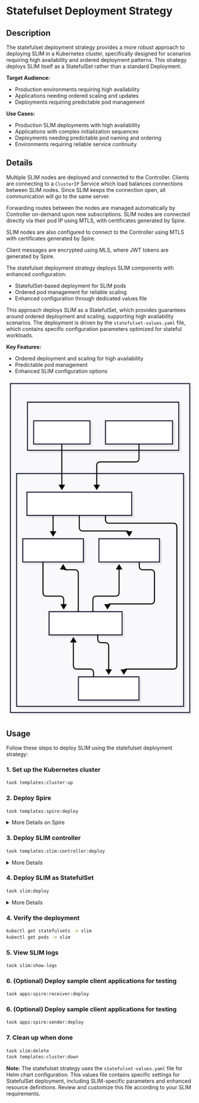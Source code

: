 # Statefulset Deployment Strategy

## Description

The statefulset deployment strategy provides a more robust approach to deploying SLIM in a Kubernetes cluster, specifically designed for scenarios requiring high availability and ordered deployment patterns. This strategy deploys SLIM itself as a StatefulSet rather than a standard Deployment.

**Target Audience:**
- Production environments requiring high availability
- Applications needing ordered scaling and updates
- Deployments requiring predictable pod management

**Use Cases:**
- Production SLIM deployments with high availability
- Applications with complex initialization sequences
- Deployments needing predictable pod naming and ordering
- Environments requiring reliable service continuity

## Details

Multiple SLIM nodes are deployed and connected to the Controller. Clients are connecting to a `ClusterIP` Service which load balances connections between SLIM nodes. Since SLIM keeps the connection open, all communication will go to the same server. 

Forwarding routes between the nodes are managed automatically by Controller on-demand upon new subscriptions. 
SLIM nodes are connected directly via their pod IP using MTLS, with certificates generated by Spire.

SLIM nodes are also configured to connect to the Controller using MTLS with certificates generated by Spire.

Client messages are encrypted using MLS, where JWT tokens are generated by Spire.


The statefulset deployment strategy deploys SLIM components with enhanced configuration:
- StatefulSet-based deployment for SLIM pods
- Ordered pod management for reliable scaling
- Enhanced configuration through dedicated values file

This approach deploys SLIM as a StatefulSet, which provides guarantees around ordered deployment and scaling, supporting high availability scenarios. The deployment is driven by the `statefulset-values.yaml` file, which contains specific configuration parameters optimized for stateful workloads.

**Key Features:**
- Ordered deployment and scaling for high availability
- Predictable pod management
- Enhanced SLIM configuration options

![SLIM StatefulSet Deployment Diagram](img/slim_statefulset.svg)

## Usage

Follow these steps to deploy SLIM using the statefulset deployment strategy:

### 1. Set up the Kubernetes cluster
```bash
task templates:cluster:up
```

### 2. Deploy Spire
```bash
task templates:spire:deploy
```

<details>
  <summary>More Details on Spire</summary>
  
  This step will deploy a Spire Server, Agent and Controller on the cluster.
  Spire Controller will automatically create SVIDs, certificates, JWT tokens and register the created *SPIFFEID* for each running pod driven by `ClusterSPIFFEID` custom resource. 
  
  Here's an example of the default `ClusterSPIFFEID` which applies to all pods unless a custom one is defined: 

  ```yaml
    apiVersion: spire.spiffe.io/v1alpha1
    kind: ClusterSPIFFEID
    name: spire-spire-default
    spec:
        className: spire-spire
        fallback: true
        hint: default
        namespaceSelector:
            matchExpressions:
            - key: kubernetes.io/metadata.name
            operator: NotIn
            values:
            - spire
            - spire-server
            - spire-system
        spiffeIDTemplate: spiffe://{{ .TrustDomain }}/ns/{{ .PodMeta.Namespace }}/sa/{{
            .PodSpec.ServiceAccountName }}
  ```

  Useful command for troubleshooting connection problems to list created entries:

  ```bash
  kubctl exec -n spire spire-server-0 -- /opt/spire/bin/spire-server entry
  ```

</details>

### 3. Deploy SLIM controller
```bash
task templates:slim:controller:deploy
```

<details>
  <summary>More Details</summary>
  
  This step will deploy SLIM Controller Southbound API configured with MTLS.
  Controller support MTLS by Spire natively, just need to be enabled and `socketPath` has to be set:

  ```yaml
    config:
        northbound:
            httpHost: 0.0.0.0
            httpPort: "{{ .Values.service.north.port }}"

        southbound:
            httpHost: 0.0.0.0
            httpPort: "{{ .Values.service.south.port }}"    
            tls:
                useSpiffe: true
            spire:
                socketPath: "unix:///run/spire/agent-sockets/api.sock"
  ```

  See [SLIM Controller Helm chart values](../controller-values.yaml)

</details>


### 4. Deploy SLIM as StatefulSet
```bash
task slim:deploy
```

<details>
  <summary>More Details</summary>
  
  This step will deploy 3 replicas of SLIM servers and a `ClusterIP` service. 
  In each SLIM pod there's a `spire-helper` container running fetching generated X509 certificates, keys and certificate bundles
  to the configured path. SLIM nodes must be configured to use MTLS using the same path.

  ```yaml
    services:
      slim/0:
        node_id: ${env:SLIM_SVC_ID}
        dataplane:
          servers:
            - endpoint: "0.0.0.0:{{ .Values.slim.service.data.port }}"
              tls:
                #insecure: true
                insecure_skip_verify: false
                cert_file: "/svids/tls.crt"
                key_file: "/svids/tls.key"
                ca_file: "/svids/svid_bundle.pem"                

          clients: []
        controller:
          clients:
            - endpoint: "https://slim-control:50052"
              tls:
                #insecure: true
                insecure_skip_verify: false
                cert_file: "/svids/tls.crt"
                key_file: "/svids/tls.key"
                ca_file: "/svids/svid_bundle.pem"
  ```

  Here is also important to set the `node_id` to a unique ID within the cluster, since this is used by Controller to identify SLIM server.

  See [SLIM Helm chart values](statefulset-values.yaml)

</details>

### 4. Verify the deployment
```bash
kubectl get statefulsets -n slim
kubectl get pods -n slim
```

### 5. View SLIM logs
```bash
task slim:show-logs
```

### 6. (Optional) Deploy sample client applications for testing
```bash
task apps:spire:receiver:deploy
```

### 6. (Optional) Deploy sample client applications for testing
```bash
task apps:spire:sender:deploy
```

### 7. Clean up when done
```bash
task slim:delete
task templates:cluster:down
```

**Note:** The statefulset strategy uses the `statefulset-values.yaml` file for Helm chart configuration. This values file contains specific settings for StatefulSet deployment, including SLIM-specific parameters and enhanced resource definitions. Review and customize this file according to your SLIM requirements.